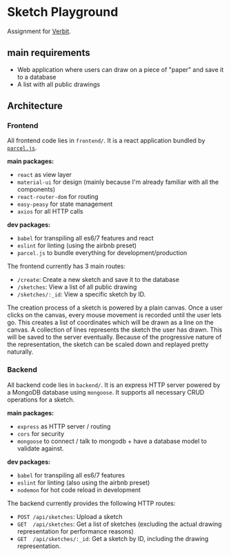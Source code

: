 # Sketch Playground

Assignment for [Verbit](https://verbit.ai/).

## main requirements
- Web application where users can draw on a piece of "paper" and save it to a database
- A list with all public drawings

## Architecture

### Frontend

All frontend code lies in `frontend/`. It is a react application bundled by [`parcel.js`](https://parceljs.org).

**main packages:**  
- `react` as view layer
- `material-ui` for design (mainly because I'm already familiar with all the components)
- `react-router-dom` for routing
- `easy-peasy` for state management
- `axios` for all HTTP calls

**dev packages:**  
- `babel` for transpiling all es6/7 features and react
- `eslint` for linting (using the airbnb preset)
- `parcel.js` to bundle everything for development/production

The frontend currently has 3 main routes:
- `/create`: Create a new sketch and save it to the database
- `/sketches`: View a list of all public drawing
- `/sketches/:_id`: View a specific sketch by ID.

The creation process of a sketch is powered by a plain canvas. Once a user clicks on the canvas, every mouse movement is recorded until the user lets go. This creates a list of coordinates which will be drawn as a line on the canvas. A collection of lines represents the sketch the user has drawn. This will be saved to the server eventually. Because of the progressive nature of the representation, the sketch can be scaled down and replayed pretty naturally. 

### Backend

All backend code lies in `backend/`. It is an express HTTP server powered by a MongoDB database using `mongoose`. It supports all necessary CRUD operations for a sketch.

**main packages:**  
- `express` as HTTP server / routing
- `cors` for security
- `mongoose` to connect / talk to mongodb + have a database model to validate against.

**dev packages:**  
- `babel` for transpiling all es6/7 features
- `eslint` for linting (also using the airbnb preset)
- `nodemon` for hot code reload in development

The backend currently provides the following HTTP routes:
- `POST /api/sketches`: Upload a sketch
- `GET  /api/sketches`: Get a list of sketches (excluding the actual drawing representation for performance reasons)
- `GET  /api/sketches/:_id`: Get a sketch by ID, including the drawing representation.

